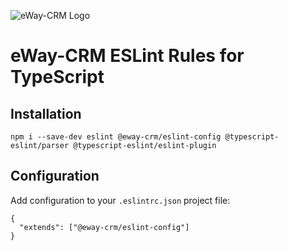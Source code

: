 ![eWay-CRM Logo](https://www.eway-crm.com/wp-content/themes/eway/img/email/logo_grey.png)
# eWay-CRM ESLint Rules for TypeScript

## Installation

```
npm i --save-dev eslint @eway-crm/eslint-config @typescript-eslint/parser @typescript-eslint/eslint-plugin
```

## Configuration

Add configuration to your ```.eslintrc.json``` project file:

```
{
  "extends": ["@eway-crm/eslint-config"]
}
```
